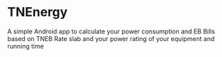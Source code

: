 # TNEnergy
A simple Android app to calculate your power consumption and EB Bills based on TNEB Rate slab and your power rating of your equipment and running time  
